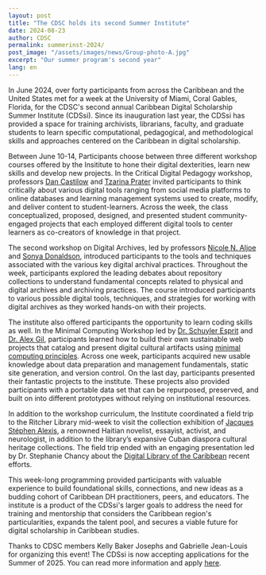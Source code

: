```yaml
---
layout: post
title: "The CDSC holds its second Summer Institute"
date: 2024-08-23
author: CDSC
permalink: summerinst-2024/
post_image: "/assets/images/news/Group-photo-A.jpg"
excerpt: "Our summer program's second year"
lang: en
---
```


In June 2024, over forty participants from across the Caribbean and the United States met for a week at the University of Miami, Coral Gables, Florida, for the CDSC's second annual Caribbean Digital Scholarship Summer Institute (CDSsi). Since its inauguration last year, the CDSsi has provided a space for training archivists, librarians, faculty, and graduate students to learn specific computational, pedagogical, and methodological skills and approaches centered on the Caribbean in digital scholarship.

Between June 10-14, Participants choose between three different workshop courses offered by the Insititute to hone their digital dexterities, learn new skills and develop new projects. In the Critical Digital Pedagogy workshop, professors [Dan Castilow](https://ethnicstudies.calpoly.edu/faculty-staff/dan-castilow) and [Tzarina Prater](https://faculty.bentley.edu/profile/tprater) invited participants to think critically about various digital tools ranging from social media platforms to online databases and learning management systems used to create, modify, and deliver content to student-learners. Across the week, the class conceptualized, proposed, designed, and presented student community-engaged projects that each employed different digital tools to center learners as co-creators of knowledge in that project.  

The second workshop on Digital Archives, led by professors [Nicole N. Aljoe](https://cssh.northeastern.edu/faculty/nicole-aljoe/) and [Sonya Donaldson](https://www.colby.edu/people/people-directory/sonya-donaldson/), introduced participants to the tools and techniques associated with the various key digital archival practices. Throughout the week, participants explored the leading debates about repository collections to understand fundamental concepts related to physical and digital archives and archiving practices. The course introduced participants to various possible digital tools, techniques, and strategies for working with digital archives as they worked hands-on with their projects. 

The institute also offered participants the opportunity to learn coding skills as well. In the Minimal Computing Workshop led by [Dr. Schuyler Esprit](https://createcaribbean.org/create/schuyler-esprit-phd/) and [Dr. Alex Gil](https://www.elotroalex.com/), participants learned how to build their own sustainable web projects that catalog and present digital cultural artifacts using [minimal computing principles](https://go-dh.github.io/mincomp/about/). Across one week, participants acquired new usable knowledge about data preparation and management fundamentals, static site generation, and version control. On the last day, participants presented their fantastic projects to the institute. These projects also provided participants with a portable data set that can be repurposed, preserved, and built on into different prototypes without relying on institutional resources. 

In addition to the workshop curriculum, the Institute coordinated a field trip to the Ritcher Library mid-week to visit the collection exhibition of [Jacques Stéphen Alexis](https://www.library.miami.edu/exhibitions/remembering-jacques-stephen-alexis.html), a renowned Haitian novelist, essayist, activist, and neurologist, in addition to the library’s expansive Cuban diaspora cultural heritage collections. The field trip ended with an engaging presentation led by Dr. Stephanie Chancy about the [Digital Library of the Caribbean](https://dloc.com/overview) recent efforts. 

This week-long programming provided participants with valuable experience to build foundational skills, connections, and new ideas as a budding cohort of Caribbean DH practitioners, peers, and educators. The institute is a product of the CDSsi's larger goals to address the need for training and mentorship that considers the Caribbean region's particularities, expands the talent pool, and secures a viable future for digital scholarship in Caribbean studies.

Thanks to CDSC members Kelly Baker Josephs and Gabrielle Jean-Louis for organizing this event! The CDSsi is now accepting applications for the Summer of 2025. You can read more information and apply [here](https://cdscollective.org/summer-school/).

